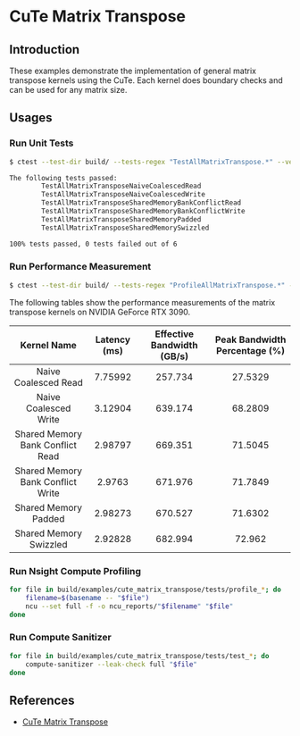 # CuTe Matrix Transpose

## Introduction

These examples demonstrate the implementation of general matrix transpose kernels using the CuTe. Each kernel does boundary checks and can be used for any matrix size.

## Usages

### Run Unit Tests

```bash
$ ctest --test-dir build/ --tests-regex "TestAllMatrixTranspose.*" --verbose

The following tests passed:
        TestAllMatrixTransposeNaiveCoalescedRead
        TestAllMatrixTransposeNaiveCoalescedWrite
        TestAllMatrixTransposeSharedMemoryBankConflictRead
        TestAllMatrixTransposeSharedMemoryBankConflictWrite
        TestAllMatrixTransposeSharedMemoryPadded
        TestAllMatrixTransposeSharedMemorySwizzled

100% tests passed, 0 tests failed out of 6
```

### Run Performance Measurement

```bash
$ ctest --test-dir build/ --tests-regex "ProfileAllMatrixTranspose.*" --verbose
```

The following tables show the performance measurements of the matrix transpose kernels on NVIDIA GeForce RTX 3090.

|            Kernel Name            | Latency (ms) | Effective Bandwidth (GB/s) | Peak Bandwidth Percentage (%) |
| :-------------------------------: | :----------: | :------------------------: | :---------------------------: |
|       Naive Coalesced Read        |   7.75992    |          257.734           |            27.5329            |
|       Naive Coalesced Write       |   3.12904    |          639.174           |            68.2809            |
| Shared Memory Bank Conflict Read  |   2.98797    |          669.351           |            71.5045            |
| Shared Memory Bank Conflict Write |    2.9763    |          671.976           |            71.7849            |
|       Shared Memory Padded        |   2.98273    |          670.527           |            71.6302            |
|      Shared Memory Swizzled       |   2.92828    |          682.994           |            72.962             |

### Run Nsight Compute Profiling

```bash
for file in build/examples/cute_matrix_transpose/tests/profile_*; do
    filename=$(basename -- "$file")
    ncu --set full -f -o ncu_reports/"$filename" "$file"
done
```

### Run Compute Sanitizer

```bash
for file in build/examples/cute_matrix_transpose/tests/test_*; do
    compute-sanitizer --leak-check full "$file"
done
```

## References

- [CuTe Matrix Transpose](https://leimao.github.io/article/CuTe-Matrix-Transpose/)
